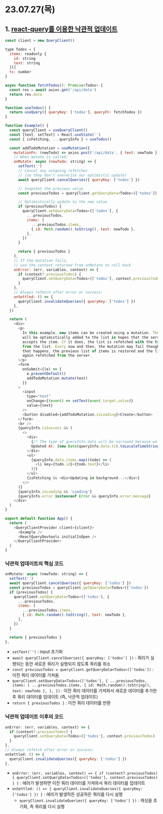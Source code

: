 # 23.07.27(목)
## 1. [react-query를 이용한 낙관적 업데이트](https://github.com/TanStack/query/blob/main/examples/react/optimistic-updates-typescript/src/pages/index.tsx)

```js
const client = new QueryClient()

type Todos = {
  items: readonly {
    id: string
    text: string
  }[]
  ts: number
}

async function fetchTodos(): Promise<Todos> {
  const res = await axios.get('/api/data')
  return res.data
}

function useTodos() {
  return useQuery({ queryKey: ['todos'], queryFn: fetchTodos })
}

function Example() {
  const queryClient = useQueryClient()
  const [text, setText] = React.useState('')
  const { isFetching, ...queryInfo } = useTodos()

  const addTodoMutation = useMutation({
    mutationFn: (newTodo) => axios.post('/api/data', { text: newTodo }),
    // When mutate is called:
    onMutate: async (newTodo: string) => {
      setText('')
      // Cancel any outgoing refetches
      // (so they don't overwrite our optimistic update)
      await queryClient.cancelQueries({ queryKey: ['todos'] })

      // Snapshot the previous value
      const previousTodos = queryClient.getQueryData<Todos>(['todos'])

      // Optimistically update to the new value
      if (previousTodos) {
        queryClient.setQueryData<Todos>(['todos'], {
          ...previousTodos,
          items: [
            ...previousTodos.items,
            { id: Math.random().toString(), text: newTodo },
          ],
        })
      }

      return { previousTodos }
    },
    // If the mutation fails,
    // use the context returned from onMutate to roll back
    onError: (err, variables, context) => {
      if (context?.previousTodos) {
        queryClient.setQueryData<Todos>(['todos'], context.previousTodos)
      }
    },
    // Always refetch after error or success:
    onSettled: () => {
      queryClient.invalidateQueries({ queryKey: ['todos'] })
    },
  })

  return (
    <div>
      <p>
        In this example, new items can be created using a mutation. The new item
        will be optimistically added to the list in hopes that the server
        accepts the item. If it does, the list is refetched with the true items
        from the list. Every now and then, the mutation may fail though. When
        that happens, the previous list of items is restored and the list is
        again refetched from the server.
      </p>
      <form
        onSubmit={(e) => {
          e.preventDefault()
          addTodoMutation.mutate(text)
        }}
      >
        <input
          type="text"
          onChange={(event) => setText(event.target.value)}
          value={text}
        />
        <button disabled={addTodoMutation.isLoading}>Create</button>
      </form>
      <br />
      {queryInfo.isSuccess && (
        <>
          <div>
            {/* The type of queryInfo.data will be narrowed because we check for isSuccess first */}
            Updated At: {new Date(queryInfo.data.ts).toLocaleTimeString()}
          </div>
          <ul>
            {queryInfo.data.items.map((todo) => (
              <li key={todo.id}>{todo.text}</li>
            ))}
          </ul>
          {isFetching && <div>Updating in background...</div>}
        </>
      )}
      {queryInfo.isLoading && 'Loading'}
      {queryInfo.error instanceof Error && queryInfo.error.message}
    </div>
  )
}

export default function App() {
  return (
    <QueryClientProvider client={client}>
      <Example />
      <ReactQueryDevtools initialIsOpen />
    </QueryClientProvider>
  )
}
```

### 낙관적 업데이트의 핵심 코드
```js
onMutate: async (newTodo: string) => {
  setText('')
  await queryClient.cancelQueries({ queryKey: ['todos'] })
  const previousTodos = queryClient.getQueryData<Todos>(['todos'])
  if (previousTodos) {
    queryClient.setQueryData<Todos>(['todos'], {
      ...previousTodos,
      items: [
        ...previousTodos.items,
        { id: Math.random().toString(), text: newTodo },
      ],
    })
  }

  return { previousTodos }
},
```
- `setText('')` : input 초기화
- `await queryClient.cancelQueries({ queryKey: ['todos'] })` : 쿼리가 실행되는 동안 새로운 쿼리가 실행되지 않도록 쿼리를 취소
-  `const previousTodos = queryClient.getQueryData<Todos>(['todos'])` : 이전 쿼리 데이터를 가져옴
- `queryClient.setQueryData<Todos>(['todos'], { ...previousTodos, items: [ ...previousTodos.items, { id: Math.random().toString(), text: newTodo }, ], })` : 이전 쿼리 데이터를 가져와서 새로운 데이터를 추가한 후 쿼리 데이터를 업데이트 (즉, 낙관적 업데이트)
- `return { previousTodos }` : 이전 쿼리 데이터를 반환

### 낙관적 업데이트 이후의 코드
```js
onError: (err, variables, context) => {
  if (context?.previousTodos) {
    queryClient.setQueryData<Todos>(['todos'], context.previousTodos)
  }
},
// Always refetch after error or success:
onSettled: () => {
  queryClient.invalidateQueries({ queryKey: ['todos'] })
},
```

- `onError: (err, variables, context) => { if (context?.previousTodos) { queryClient.setQueryData<Todos>(['todos'], context.previousTodos) } }` : 에러가 발생하면 이전 쿼리 데이터를 가져와서 쿼리 데이터를 업데이트
-  `onSettled: () => { queryClient.invalidateQueries({ queryKey: ['todos'] }) }` : 에러가 발생하든 성공하든 쿼리를 다시 실행
   -  `queryClient.invalidateQueries({ queryKey: ['todos'] })` : 캐싱을 초기화, 즉 쿼리를 다시 실행